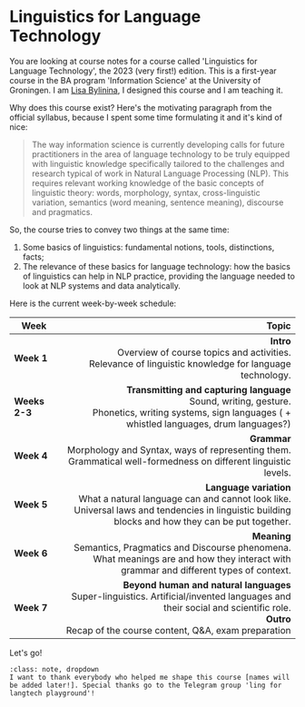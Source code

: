 # Linguistics for Language Technology

You are looking at course notes for a course called 'Linguistics for Language Technology', the 2023 (very first!) edition. This is a first-year course in the BA program 'Information Science' at the University of Groningen. I am [Lisa Bylinina](https://bylinina.github.io/), I designed this course and I am teaching it.

Why does this course exist? Here's the motivating paragraph from the official syllabus, because I spent some time formulating it and it's kind of nice:

> The way information science is currently developing calls for future practitioners in the area of language technology to be truly equipped with linguistic knowledge specifically tailored to the challenges and research typical of work in Natural Language Processing (NLP). This requires relevant working knowledge of the basic concepts of linguistic theory: words, morphology, syntax, cross-linguistic variation, semantics (word meaning, sentence meaning), discourse and pragmatics.

So, the course tries to convey two things at the same time: 



1. Some basics of linguistics: fundamental notions, tools, distinctions, facts;
2. The relevance of these basics for language technology: how the basics of linguistics can help in NLP practice, providing the language needed to look at NLP systems and data analytically.

<!---               
```{note}
Here is a note
```
-->

Here is the current week-by-week schedule:


|    Week        |      Topic      |
|----------|-------------:|
| **Week 1** |  **Intro** <br>Overview of course topics and activities. <br>Relevance of linguistic knowledge for language technology. |
| **Weeks 2-3** |  **Transmitting and capturing language** <br>Sound, writing, gesture. <br>Phonetics, writing systems, sign languages ( + whistled languages, drum languages?) |
| **Week 4** |  **Grammar** <br>Morphology and Syntax, ways of representing them. <br>Grammatical well-formedness on different linguistic levels. |
| **Week 5** |  **Language variation** <br>What a natural language can and cannot look like. <br>Universal laws and tendencies in linguistic building blocks and how they can be put together. |
| **Week 6** | **Meaning** <br>Semantics, Pragmatics and Discourse phenomena. <br>What meanings are and how they interact with grammar and different types of context. |
| **Week 7** |  **Beyond human and natural languages** <br>Super-linguistics. Artificial/invented languages and their social and scientific role. <br> **Outro** <br>Recap of the course content, Q&A, exam preparation |

Let's go!


`````{admonition} Acknowledgements
:class: note, dropdown
I want to thank everybody who helped me shape this course [names will be added later!]. Special thanks go to the Telegram group 'ling for langtech playground'!
`````


<!--
`````{admonition} Presentation choice!
:class: note, dropdown

1. Jeremy Kuhn -- for the second lecture
2. Jessica Coon on the language of Arrival -- towards the end
3. Atoms of language
4. ...
`````
--!>



